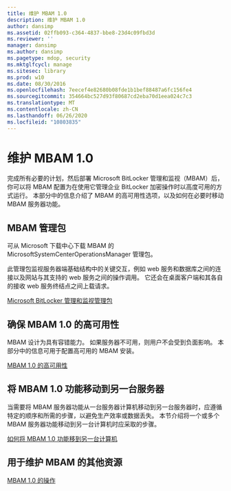 ```yaml
---
title: 维护 MBAM 1.0
description: 维护 MBAM 1.0
author: dansimp
ms.assetid: 02ffb093-c364-4837-bbe8-23d4c09fbd3d
ms.reviewer: ''
manager: dansimp
ms.author: dansimp
ms.pagetype: mdop, security
ms.mktglfcycl: manage
ms.sitesec: library
ms.prod: w10
ms.date: 08/30/2016
ms.openlocfilehash: 7eecef4e82680b08fde1b1bef88487a6fc156fe4
ms.sourcegitcommit: 354664bc527d93f80687cd2eba70d1eea024c7c3
ms.translationtype: MT
ms.contentlocale: zh-CN
ms.lasthandoff: 06/26/2020
ms.locfileid: "10803835"
---
```

# 维护 MBAM 1.0


完成所有必要的计划，然后部署 Microsoft BitLocker 管理和监视（MBAM）后，你可以将 MBAM 配置为在使用它管理企业 BitLocker 加密操作时以高度可用的方式运行。 本部分中的信息介绍了 MBAM 的高可用性选项，以及如何在必要时移动 MBAM 服务器功能。

## MBAM 管理包


可从 Microsoft 下载中心下载 MBAM 的 MicrosoftSystemCenterOperationsManager 管理包。

此管理包监视服务器端基础结构中的关键交互，例如 web 服务和数据库之间的连接以及网站与其支持的 web 服务之间的操作调用。 它还会在桌面客户端和其各自的接收 web 服务终结点之间上载请求。

[Microsoft BitLocker 管理和监视管理包](https://go.microsoft.com/fwlink/p/?LinkId=258390)

## 确保 MBAM 1.0 的高可用性


MBAM 设计为具有容错能力。 如果服务器不可用，则用户不会受到负面影响。 本部分中的信息可用于配置高可用的 MBAM 安装。

[MBAM 1.0 的高可用性](high-availability-for-mbam-10.md)

## 将 MBAM 1.0 功能移动到另一台服务器


当需要将 MBAM 服务器功能从一台服务器计算机移动到另一台服务器时，应遵循特定的顺序和所需的步骤，以避免生产效率或数据丢失。 本节介绍将一个或多个 MBAM 服务器功能移动到另一台计算机时应采取的步骤。

[如何将 MBAM 1.0 功能移到另一台计算机](how-to-move-mbam-10-features-to-another-computer.md)

## 用于维护 MBAM 的其他资源


[MBAM 1.0 的操作](operations-for-mbam-10.md)

 

 





